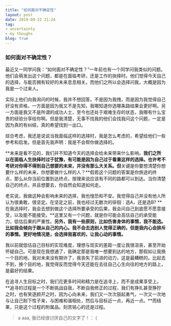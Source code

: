 ```yaml
---
title: "如何面对不确定性"
layout: post
date: 2019-09-22 21:24
tag:
- uncertainty
- my thoughs
blog: true
---
```


### 如何面对不确定性？

最近又一同学问我：“如何面对不确定性？”一年前也有一个同学问我类似的问题。他们会萌发出这个问题，都是在面临考研，还是工作的抉择时。他们觉得今天自己的选择，与能否拥有较好的未来息息相关。而他们之所以会选择问我，大概是因为我是一个过来人。

实际上他们向我询问的时候，我并不想回答。不是因为我拽，而是因为我觉得自己好没有资格，一方面是因为我又不是先知，我哪知道你选哪条路结果会更好啊。另一方面是我又不是所谓的成功人士，至今也还处于艰难生存的状态，我哪有什么宝贵的经验分享给你啊。但是我清楚，无事不找我的他们会找我问这个问题，一定是因为真的有纠结，真的希望找到一出口。

综合考虑，我还是说说当我面临这样的选择时，我是怎么考虑的，希望给他们一些参考和启发。但是首先我声明：我是不会帮你做选择的。

**未来是看不见的，我们并不知道今天的选择会给未来带来什么影响。**我们之所以在面临人生抉择时过于犹豫，有可能是因为自己过于看重这样的选择。也许考不考研对你得不得到自己想要的未来，并没有那么大关系。但**关键是你要想清楚你想要什么样的未来，你想要做什么样的人？**假若这个问题的答案是你旅途的终点，那么从你当前位置到达终点，按理来说应该有不同的路都可以到达。当你清楚自己的终点，并且想要去，你自然会知道如何走。

老实说，我做这种会影响未来的选择，我也惶恐和不安。我觉得自己并没有他人所认为很勇敢，很坚定。在坚定之前，我也经过无数次的徘徊：选A，还是选B?  **在我选择时，我会去想到做这个选择所要承受的后果，我会问自己到底愿不愿意接受，以及能不能接受。**这里又有一个问题，就是你可能会高估自己的承受能力，低估后果的严重性。**另外，我有一些原则，比如伤害身体的事情，我不能选。比如我会倾向于跟从自己的内心。我不会去选别人觉得正确的，但是我内心会排斥的事情。更好地情况是，会选择我喜欢的，让我心动的事情。**

我以前就低估自己目标的实现难度，理想与现实的差距一度让我很沮丧，甚至开始怀疑自己。可是现在我想通了，我确定那是我唯一想要到达的地方，那假如让我换一个目的地，我对未来没有期许了，我丧失了前进的动力，这是最糟糕的。比起去不到，换个目的地，我觉得反而觉得今天还能在去往自己心生向往的地方的路上，是最好的结果。

在追寻人生目标之时，我们花更多时间和精力是在追寻上，而不是成果享受上。**追寻的过程是一个不断挑战自我，不断自我修正的过程，我们有挣扎甚至狰狞之时，也有笑逐颜开之时，因为心向未来，我们又一次次鼓起勇气，一次又一次地与让自己耐下性子来，与困难和谐相处，然后与目标近一点，再近一点。**而结果，只是这个过程的附属品。刻苦铭心的还是过程。



> a aaa, 我已经很讨厌自己的文字了！： (
